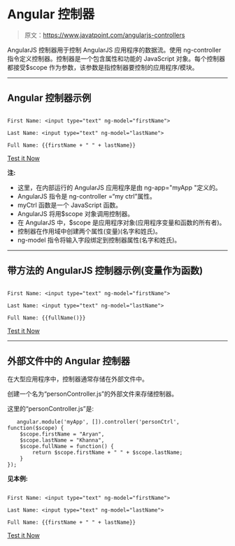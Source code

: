 # Angular 控制器

> 原文：<https://www.javatpoint.com/angularjs-controllers>

AngularJS 控制器用于控制 AngularJS 应用程序的数据流。使用 ng-controller 指令定义控制器。控制器是一个包含属性和功能的 JavaScript 对象。每个控制器都接受$scope 作为参数，该参数是指控制器要控制的应用程序/模块。

* * *

## Angular 控制器示例

```

First Name: <input type="text" ng-model="firstName">

Last Name: <input type="text" ng-model="lastName">

Full Name: {{firstName + " " + lastName}}

```

[Test it Now](https://www.javatpoint.com/oprweb/test.jsp?filename=angularcontroller1)

**注:**

*   这里，在内部运行的 AngularJS 应用程序是由 ng-app="myApp "定义的。
*   AngularJS 指令是 ng-controller =“my ctrl”属性。
*   myCtrl 函数是一个 JavaScript 函数。
*   AngularJS 将用$scope 对象调用控制器。
*   在 AngularJS 中，$scope 是应用程序对象(应用程序变量和函数的所有者)。
*   控制器在作用域中创建两个属性(变量)(名字和姓氏)。
*   ng-model 指令将输入字段绑定到控制器属性(名字和姓氏)。

* * *

## 带方法的 AngularJS 控制器示例(变量作为函数)

```

First Name: <input type="text" ng-model="firstName">

Last Name: <input type="text" ng-model="lastName">

Full Name: {{fullName()}}

```

[Test it Now](https://www.javatpoint.com/oprweb/test.jsp?filename=angularcontroller2)

* * *

## 外部文件中的 Angular 控制器

在大型应用程序中，控制器通常存储在外部文件中。

创建一个名为“personController.js”的外部文件来存储控制器。

这里的“personController.js”是:

```
   angular.module('myApp', []).controller('personCtrl', function($scope) {
    $scope.firstName = "Aryan",
    $scope.lastName = "Khanna",
    $scope.fullName = function() {
        return $scope.firstName + " " + $scope.lastName;
    }
});

```

**见本例:**

```

First Name: <input type="text" ng-model="firstName">

Last Name: <input type="text" ng-model="lastName">

Full Name: {{firstName + " " + lastName}}

```

[Test it Now](https://www.javatpoint.com/oprweb/test.jsp?filename=angularcontroller3)